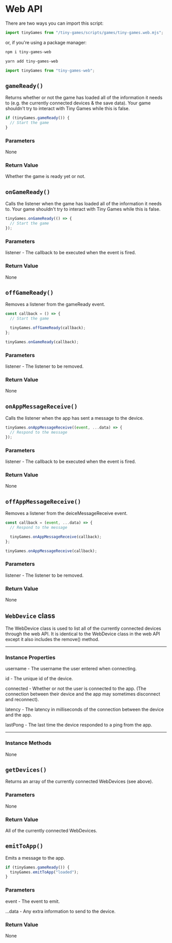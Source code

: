 # Web API

There are two ways you can import this script:

```js
import tinyGames from "/tiny-games/scripts/games/tiny-games.web.mjs";
```

or, if you're using a package manager:

```bash
npm i tiny-games-web

yarn add tiny-games-web
```

```js
import tinyGames from "tiny-games-web";
```


## ``gameReady()``

Returns whether or not the game has loaded all of the information it needs to (e.g. the currently connected devices & the save data). Your game shouldn't try to interact with Tiny Games while this is false.

```js
if (tinyGames.gameReady()) {
  // Start the game
}
```

### Parameters

None

### Return Value <Badge type="info" text="boolean" />

Whether the game is ready yet or not.


## ``onGameReady()``

Calls the listener when the game has loaded all of the information it needs to. Your game shouldn't try to interact with Tiny Games while this is false.

```js
tinyGames.onGameReady(() => {
  // Start the game
});
```

### Parameters

listener <Badge type="info" text="() => void" /> - The callback to be executed when the event is fired.

### Return Value

None


## ``offGameReady()``

Removes a listener from the gameReady event.

```js
const callback = () => {
  // Start the game

  tinyGames.offGameReady(callback);
};

tinyGames.onGameReady(callback);
```

### Parameters

listener <Badge type="info" text="() => void" /> - The listener to be removed.

### Return Value

None


## ``onAppMessageReceive()``

Calls the listener when the app has sent a message to the device.

```js
tinyGames.onAppMessageReceive((event, ...data) => {
  // Respond to the message
});
```

### Parameters

listener <Badge type="info" text="(event: string, ...data: any) => void" /> - The callback to be executed when the event is fired.

### Return Value

None


## ``offAppMessageReceive()``

Removes a listener from the deiceMessageReceive event.

```js
const callback = (event, ...data) => {
  // Respond to the message

  tinyGames.onAppMessageReceive(callback);
};

tinyGames.onAppMessageReceive(callback);
```

### Parameters

listener <Badge type="info" text="(event: string, ...data: any) => void" /> - The listener to be removed.

### Return Value

None


## ``WebDevice`` class

The WebDevice class is used to list all of the currently connected devices through the web API. It is identical to the WebDevice class in the web API except it also includes the remove() method.

-----------------------

### Instance Properties

username <Badge type="info" text="string" /> - The username the user entered when connecting.

id <Badge type="info" text="string" /> - The unique id of the device.

connected <Badge type="info" text="boolean" /> - Whether or not the user is connected to the app. (The connection between their device and the app may sometimes disconnect and reconnect).

latency <Badge type="info" text="number" /> - The latency in milliseconds of the connection between the device and the app.

lastPong <Badge type="info" text="number" /> - The last time the device responded to a ping from the app.

-----------------------

### Instance Methods

None


## ``getDevices()``

Returns an array of the currently connected WebDevices (see above).

### Parameters

None

### Return Value <Badge type="info" text="WebDevice[]" />

All of the currently connected WebDevices.


## ``emitToApp()``

Emits a message to the app.

```js
if (tinyGames.gameReady()) {
  tinyGames.emitToApp("loaded");
}
```

### Parameters

event <Badge type="info" text="string" /> - The event to emit.

...data <Badge type="info" text="any[]" /> - Any extra information to send to the device.

### Return Value

None

